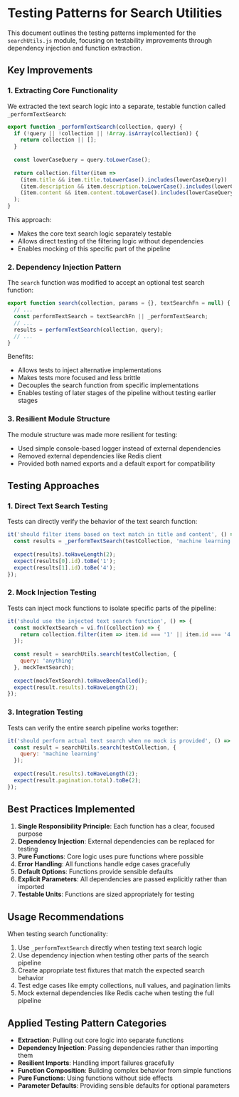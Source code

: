 # Testing Patterns for Search Utilities

This document outlines the testing patterns implemented for the `searchUtils.js` module, focusing on testability improvements through dependency injection and function extraction.

## Key Improvements

### 1. Extracting Core Functionality

We extracted the text search logic into a separate, testable function called `_performTextSearch`:

```javascript
export function _performTextSearch(collection, query) {
  if (!query || !collection || !Array.isArray(collection)) {
    return collection || [];
  }
  
  const lowerCaseQuery = query.toLowerCase();
  
  return collection.filter(item => 
    (item.title && item.title.toLowerCase().includes(lowerCaseQuery)) || 
    (item.description && item.description.toLowerCase().includes(lowerCaseQuery)) ||
    (item.content && item.content.toLowerCase().includes(lowerCaseQuery))
  );
}
```

This approach:
- Makes the core text search logic separately testable
- Allows direct testing of the filtering logic without dependencies
- Enables mocking of this specific part of the pipeline

### 2. Dependency Injection Pattern

The `search` function was modified to accept an optional test search function:

```javascript
export function search(collection, params = {}, textSearchFn = null) {
  // ...
  const performTextSearch = textSearchFn || _performTextSearch;
  // ...
  results = performTextSearch(collection, query);
  // ...
}
```

Benefits:
- Allows tests to inject alternative implementations
- Makes tests more focused and less brittle
- Decouples the search function from specific implementations
- Enables testing of later stages of the pipeline without testing earlier stages

### 3. Resilient Module Structure

The module structure was made more resilient for testing:

- Used simple console-based logger instead of external dependencies
- Removed external dependencies like Redis client
- Provided both named exports and a default export for compatibility

## Testing Approaches

### 1. Direct Text Search Testing

Tests can directly verify the behavior of the text search function:

```javascript
it('should filter items based on text match in title and content', () => {
  const results = _performTextSearch(testCollection, 'machine learning');
  
  expect(results).toHaveLength(2);
  expect(results[0].id).toBe('1');
  expect(results[1].id).toBe('4');
});
```

### 2. Mock Injection Testing

Tests can inject mock functions to isolate specific parts of the pipeline:

```javascript
it('should use the injected text search function', () => {
  const mockTextSearch = vi.fn((collection) => {
    return collection.filter(item => item.id === '1' || item.id === '4');
  });
  
  const result = searchUtils.search(testCollection, { 
    query: 'anything'
  }, mockTextSearch);
  
  expect(mockTextSearch).toHaveBeenCalled();
  expect(result.results).toHaveLength(2);
});
```

### 3. Integration Testing

Tests can verify the entire search pipeline works together:

```javascript
it('should perform actual text search when no mock is provided', () => {
  const result = searchUtils.search(testCollection, { 
    query: 'machine learning'
  });
  
  expect(result.results).toHaveLength(2);
  expect(result.pagination.total).toBe(2);
});
```

## Best Practices Implemented

1. **Single Responsibility Principle**: Each function has a clear, focused purpose
2. **Dependency Injection**: External dependencies can be replaced for testing
3. **Pure Functions**: Core logic uses pure functions where possible
4. **Error Handling**: All functions handle edge cases gracefully
5. **Default Options**: Functions provide sensible defaults
6. **Explicit Parameters**: All dependencies are passed explicitly rather than imported
7. **Testable Units**: Functions are sized appropriately for testing

## Usage Recommendations

When testing search functionality:

1. Use `_performTextSearch` directly when testing text search logic
2. Use dependency injection when testing other parts of the search pipeline
3. Create appropriate test fixtures that match the expected search behavior
4. Test edge cases like empty collections, null values, and pagination limits
5. Mock external dependencies like Redis cache when testing the full pipeline

## Applied Testing Pattern Categories

- **Extraction**: Pulling out core logic into separate functions
- **Dependency Injection**: Passing dependencies rather than importing them
- **Resilient Imports**: Handling import failures gracefully
- **Function Composition**: Building complex behavior from simple functions
- **Pure Functions**: Using functions without side effects
- **Parameter Defaults**: Providing sensible defaults for optional parameters